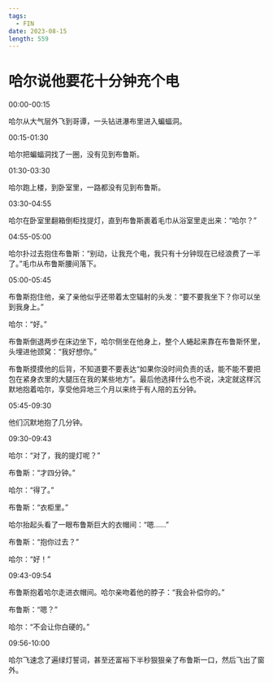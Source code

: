 ```yaml
---
tags:
  - FIN
date: 2023-08-15
length: 559
---
```


# 哈尔说他要花十分钟充个电

00:00-00:15

哈尔从大气层外飞到哥谭，一头钻进瀑布里进入蝙蝠洞。

00:15-01:30

哈尔把蝙蝠洞找了一圈，没有见到布鲁斯。

01:30-03:30

哈尔跑上楼，到卧室里，一路都没有见到布鲁斯。

03:30-04:55

哈尔在卧室里翻箱倒柜找提灯，直到布鲁斯裹着毛巾从浴室里走出来：“哈尔？”

04:55-05:00

哈尔扑过去抱住布鲁斯：“别动，让我充个电，我只有十分钟现在已经浪费了一半了。”毛巾从布鲁斯腰间落下。

05:00-05:45

布鲁斯抱住他，亲了亲他似乎还带着太空辐射的头发：“要不要我坐下？你可以坐到我身上。”

哈尔：“好。”

布鲁斯倒退两步在床边坐下，哈尔侧坐在他身上，整个人蜷起来靠在布鲁斯怀里，头埋进他颈窝：“我好想你。”

布鲁斯摸摸他的后背，不知道要不要表达“如果你没时间负责的话，能不能不要把包在紧身衣里的大腿压在我的某些地方”。最后他选择什么也不说，决定就这样沉默地抱着哈尔，享受他异地三个月以来终于有人陪的五分钟。

05:45-09:30

他们沉默地抱了几分钟。

09:30-09:43

哈尔：“对了，我的提灯呢？”

布鲁斯：“才四分钟。”

哈尔：“得了。”

布鲁斯：“衣柜里。”

哈尔抬起头看了一眼布鲁斯巨大的衣帽间：“嗯……”

布鲁斯：“抱你过去？”

哈尔：“好！”

09:43-09:54

布鲁斯抱着哈尔走进衣帽间。哈尔亲吻着他的脖子：“我会补偿你的。”

布鲁斯：“嗯？”

哈尔：“不会让你白硬的。”

09:56-10:00

哈尔飞速念了遍绿灯誓词，甚至还富裕下半秒狠狠亲了布鲁斯一口，然后飞出了窗外。
